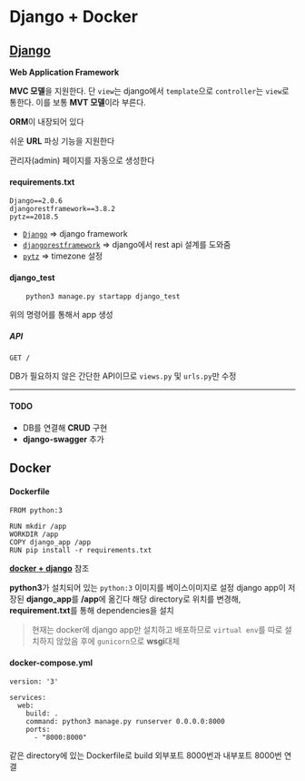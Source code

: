 # Django + Docker

## [Django](https://www.djangoproject.com/)
**Web Application Framework**

**MVC 모델**을 지원한다. 단 `view`는 django에서 `template`으로 `controller`는 `view`로 통한다. 이를 보통 **MVT 모델**이라 부른다.

**ORM**이 내장되어 있다

쉬운 **URL** 파싱 기능을 지원한다

관리자(admin) 페이지를 자동으로 생성한다


#### requirements.txt
```
Django==2.0.6
djangorestframework==3.8.2
pytz==2018.5
```

* [`Django`](https://www.djangoproject.com/) => django framework
* [`djangorestframework`](http://www.django-rest-framework.org/) => django에서 rest api 설계를 도와줌
* [`pytz`](https://pypi.org/project/pytz/) => timezone 설정

#### django_test

```
    python3 manage.py startapp django_test
```
위의 명령어를 통해서 app 생성

##### API

```
GET /
```

DB가 필요하지 않은 간단한 API이므로 `views.py` 및 `urls.py`만 수정

-------------------------------------------------
#### TODO
* DB를 연결해 **CRUD** 구현
* **django-swagger** 추가

## Docker
#### Dockerfile
```
FROM python:3

RUN mkdir /app
WORKDIR /app
COPY django_app /app
RUN pip install -r requirements.txt
```

[**docker + django**](https://docs.docker.com/compose/django/#create-a-django-project) 참조

**python3**가 설치되어 있는 `python:3` 이미지를 베이스이미지로 설정
django app이 저장된 **django_app**를 **/app**에 옮긴다
해당 directory로 위치를 변경해, **requirement.txt**를 통해 dependencies을 설치

> 현재는 docker에 django app만 설치하고 배포하므로 `virtual env`를 따로 설치하지 않았음
후에 `gunicorn`으로 **wsgi**대체

#### docker-compose.yml
```
version: '3'

services:
  web:
    build: .
    command: python3 manage.py runserver 0.0.0.0:8000
    ports:
      - "8000:8000"
```
같은 directory에 있는 Dockerfile로 build
외부포트 8000번과 내부포트 8000번 연결
